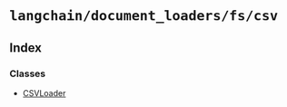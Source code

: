 `langchain/document_loaders/fs/csv`
===================================

Index[​](#index "Direct link to Index")
---------------------------------------

### Classes[​](#classes "Direct link to Classes")

*   [CSVLoader](/docs/api/document_loaders_fs_csv/classes/CSVLoader)